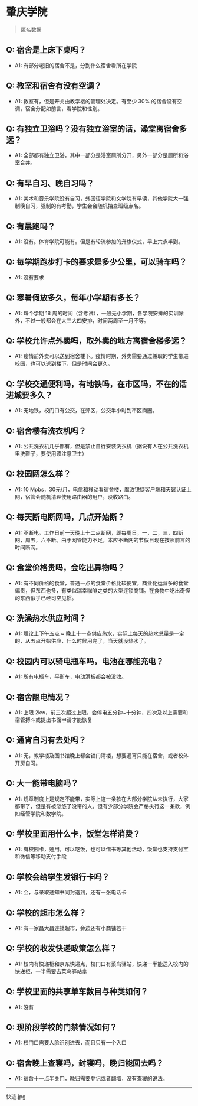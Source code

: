 # 肇庆学院
> 匿名数据
## Q: 宿舍是上床下桌吗？
- A1: 有部分老旧的宿舍不是，分到什么宿舍看所在学院
## Q: 教室和宿舍有没有空调？
- A1: 教室有，但是开关由教学楼的管理处决定。有至少 30% 的宿舍没有空调，宿舍分配如前言，看学院和性别。
## Q: 有独立卫浴吗？没有独立浴室的话，澡堂离宿舍多远？
- A1: 全部都有独立卫浴，其中一部分是浴室厕所分开，另外一部分是厕所和浴室合并。
## Q: 有早自习、晚自习吗？
- A1: 美术和音乐学院没有自习，外国语学院和文学院有早读，其他学院大一强制晚自习，强制的有考勤，学生会会随机抽查班级点名。
## Q: 有晨跑吗？
- A1: 没有。体育学院可能有。但是有轮流参加的升旗仪式，早上六点半到。
## Q: 每学期跑步打卡的要求是多少公里，可以骑车吗？
- A1: 没有要求
## Q: 寒暑假放多久，每年小学期有多长？
- A1: 每个学期 18 周的时间（含考试），一般无小学期，各学院安排的实训除外，不过一般都会在大三大四安排，时间两周至一月不等。
## Q: 学校允许点外卖吗，取外卖的地方离宿舍楼多远？
- A1: 疫情前外卖可以送到宿舍楼下。疫情时期，外卖需要通过兼职的学生带进校园，也可以送到楼下，但是时间会更久。
## Q: 学校交通便利吗，有地铁吗，在市区吗，不在的话进城要多久？
- A1: 无地铁，校门口有公交，在郊区，公交半小时到市区商圈。
## Q: 宿舍楼有洗衣机吗？
- A1: 公共洗衣机几乎都有，但是禁止自行安装洗衣机（据说有人在公共洗衣机里洗鞋子，要使用须注意卫生）
## Q: 校园网怎么样？
- A1: 10 Mpbs，30元/月，电信和移动看宿舍楼，魔改锐捷客户端和天翼认证上网，宿管会随机清理使用路由器的用户，没收路由。
## Q: 每天断电断网吗，几点开始断？
- A1: 不断电。工作日前一天晚上十二点断网，即每周日，一，二，三，四断网，周五，六不断。由于网管能力不足，本应不断网的节假日现在按照前言的时间断网。
## Q: 食堂价格贵吗，会吃出异物吗？
- A1: 有不同价格的食堂，普通一点的食堂价格比较便宜，商业化运营多的食堂偏贵，但东西也多，有类似瑞幸咖啡之类的大型连锁商铺。在食物中吃出奇怪的东西似乎已经司空见惯。
## Q: 洗澡热水供应时间？
- A1: 理论上下午五点 ~ 晚上十一点供应热水，实际上每天的热水总量是一定的，从五点开始供应，什么时候用完了，当天就没热水了。
## Q: 校园内可以骑电瓶车吗，电池在哪能充电？
- A1: 所有电瓶车，平衡车，电动滑板都会被没收。
## Q: 宿舍限电情况？
- A1: 上限 2kw，前三次超过上限，会停电五分钟~十分钟，四次及以上需要和宿管搏斗或提出书面申请才能恢复
## Q: 通宵自习有去处吗？
- A1: 无，教学楼及图书馆晚上都会锁门清楼，想要通宵只能在宿舍，或者校外开房自习。
## Q: 大一能带电脑吗？
- A1: 规章制度上是规定不能带，实际上这一条款在大部分学院从未执行，大家都带了，但是有被忽悠了没带的人。但有少部分学院会严格执行这一条款，例如经管学院和数学院。
## Q: 学校里面用什么卡，饭堂怎样消费？
- A1: 有校园卡，通用，可以吃饭，也可以借书等其他活动，饭堂也支持支付宝和微信等移动支付手段
## Q: 学校会给学生发银行卡吗？
- A1: 会，与录取通知书同封送到，还有一张电话卡
## Q: 学校的超市怎么样？
- A1: 有一家昌大昌连锁超市，旁边还有小商铺若干
## Q: 学校的收发快递政策怎么样？
- A1: 校内有快递柜和京东快递点，校门口有菜鸟驿站，快递一半能送入校内的快递柜，一半需要去菜鸟驿站拿
## Q: 学校里面的共享单车数目与种类如何？
- A1: 没有
## Q: 现阶段学校的门禁情况如何？
- A1: 校门口需要人脸识别进去，而且只有一个入口
## Q: 宿舍晚上查寝吗，封寝吗，晚归能回去吗？
- A1: 宿舍十一点半关门，晚归需要登记或者翻墙，没有查寝的说法。
***
快逃.jpg